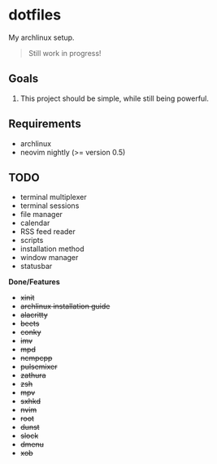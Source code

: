 # dotfiles

My archlinux setup.

> Still work in progress!

## Goals

1. This project should be simple, while still being powerful.

## Requirements

* archlinux
* neovim nightly (>= version 0.5)

## TODO

* terminal multiplexer
* terminal sessions
* file manager
* calendar
* RSS feed reader
* scripts
* installation method
* window manager
* statusbar

**Done/Features**

* ~~xinit~~
* ~~archlinux installation guide~~
* ~~alacritty~~
* ~~beets~~
* ~~conky~~
* ~~imv~~
* ~~mpd~~
* ~~ncmpcpp~~
* ~~pulsemixer~~
* ~~zathura~~
* ~~zsh~~
* ~~mpv~~
* ~~sxhkd~~
* ~~nvim~~
* ~~root~~
* ~~dunst~~
* ~~slock~~
* ~~dmenu~~
* ~~xob~~

